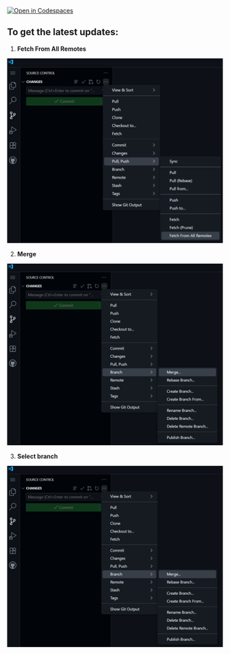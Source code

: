 [![Open in Codespaces](https://classroom.github.com/assets/launch-codespace-2972f46106e565e64193e422d61a12cf1da4916b45550586e14ef0a7c637dd04.svg)](https://classroom.github.com/open-in-codespaces?assignment_repo_id=20617640)

## To get the latest updates:

1. **Fetch From All Remotes**

![Step 1](assets/git-1.png "Source Control -> More Actions... -> Pull, Push -> Fetch From All Remotes")

2. **Merge**

![Step 2](assets/git-2.png "Source Control -> More Actions... -> Branch -> Merge")

3. **Select branch**

![Step 3](assets/git-2.png "upstream/HEAD")
